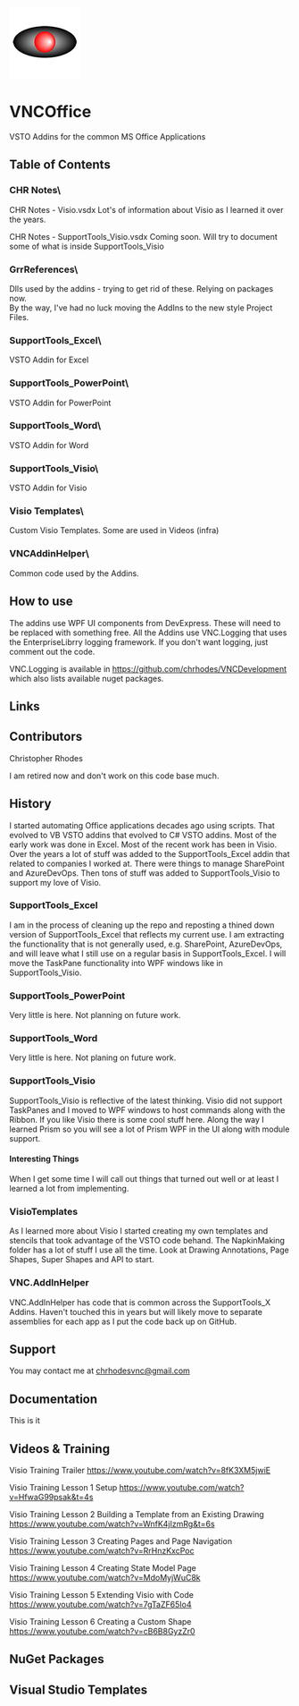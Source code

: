 <p>
  <img src="VNC.png">
</p>

# VNCOffice

VSTO Addins for the common MS Office Applications

## Table of Contents

### CHR Notes\
  CHR Notes - Visio.vsdx
  Lot's of information about Visio as I learned it over the years.
  
  CHR Notes - SupportTools_Visio.vsdx
  Coming soon.  Will try to document some of what is inside SupportTools_Visio  
  
### GrrReferences\
  Dlls used by the addins - trying to get rid of these.  Relying on packages now.  
  By the way, I've had no luck moving the AddIns to the new style Project Files.
  
### SupportTools_Excel\
  VSTO Addin for Excel
  
### SupportTools_PowerPoint\
  VSTO Addin for PowerPoint
  
### SupportTools_Word\
  VSTO Addin for Word
  
### SupportTools_Visio\
  VSTO Addin for Visio
	
### Visio Templates\
  Custom Visio Templates.  Some are used in Videos (infra)
  
### VNCAddinHelper\
  Common code used by the Addins.

## How to use

The addins use WPF UI components from DevExpress.  These will need to be replaced with something free.
All the Addins use VNC.Logging that uses the EnterpriseLibrry logging framework.  If you don't want logging, just comment out the code.

VNC.Logging is available in https://github.com/chrhodes/VNCDevelopment which also lists available nuget packages.

## Links

## Contributors

Christopher Rhodes

I am retired now and don't work on this code base much.
  
## History
I started automating Office applications decades ago using scripts.  That evolved to VB VSTO addins that evolved to C# VSTO addins.  Most of the early work was done in Excel.  Most of the recent work has been in Visio.  Over the years a lot of stuff was added to the SupportTools_Excel addin that related to companies I worked at.  There were things to manage SharePoint and AzureDevOps.  Then tons of stuff was added to SupportTools_Visio to support my love of Visio. 

### SupportTools_Excel

I am in the process of cleaning up the repo and reposting a thined down version of SupportTools_Excel that reflects my current use.  I am extracting the functionality that is not generally used, e.g. SharePoint, AzureDevOps, and will leave what I still use on a regular basis in SupportTools_Excel.  I will move the TaskPane functionality into WPF windows like in SupportTools_Visio.

### SupportTools_PowerPoint

Very little is here.  Not planning on future work.

### SupportTools_Word

Very little is here.  Not planing on future work.

### SupportTools_Visio

SupportTools_Visio is reflective of the latest thinking.  Visio did not support TaskPanes and I moved to WPF windows to host commands along with the Ribbon.  If you like Visio there is some cool stuff here.  Along the way I learned Prism so you will see a lot of Prism WPF in the UI along with module support.

#### Interesting Things

When I get some time I will call out things that turned out well or at least I learned a lot from implementing.

### VisioTemplates

As I learned more about Visio I started creating my own templates and stencils that took advantage of the VSTO code behand.  The NapkinMaking folder has a lot of stuff I use all the time.  Look at Drawing Annotations, Page Shapes, Super Shapes and API to start.

### VNC.AddInHelper

VNC.AddInHelper has code that is common across the SupportTools_X Addins.  Haven't touched this in years but will likely move to separate assemblies for each app as I put the code back up on GitHub.

## Support

You may contact me at chrhodesvnc@gmail.com

## Documentation

This is it

## Videos &amp; Training

Visio Training Trailer
https://www.youtube.com/watch?v=8fK3XM5jwiE

Visio Training Lesson 1 Setup
https://www.youtube.com/watch?v=HfwaG99psak&t=4s

Visio Training Lesson 2 Building a Template from an Existing Drawing
https://www.youtube.com/watch?v=WnfK4jIzmRg&t=6s

Visio Training Lesson 3 Creating Pages and Page Navigation
https://www.youtube.com/watch?v=RrHnzKxcPoc

Visio Training Lesson 4 Creating State Model Page
https://www.youtube.com/watch?v=MdoMyjWuC8k

Visio Training Lesson 5 Extending Visio with Code
https://www.youtube.com/watch?v=7gTaZF65Io4

Visio Training Lesson 6 Creating a Custom Shape
https://www.youtube.com/watch?v=cB6B8GyzZr0

## NuGet Packages

## Visual Studio Templates

